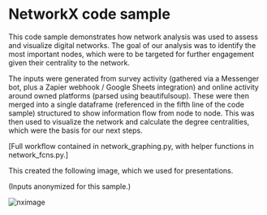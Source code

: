 # NetworkX code sample

This code sample demonstrates how network analysis was used to assess and visualize digital networks. The goal of our analysis was to identify the most important nodes, which were to be targeted for further engagement given their centrality to the network.

The inputs were generated from survey activity (gathered via a Messenger bot, plus a Zapier webhook / Google Sheets integration) and online activity around owned platforms (parsed using beautifulsoup). These were then merged into a single dataframe (referenced in the fifth line of the code sample) structured to show information flow from node to node. This was then used to visualize the network and calculate the degree centralities, which were the basis for our next steps.

[Full workflow contained in network_graphing.py, with helper functions in network_fcns.py.]

This created the following image, which we used for presentations.

(Inputs anonymized for this sample.)

![nximage](https://jbachlombardo.files.wordpress.com/2018/03/network-activity.png)

